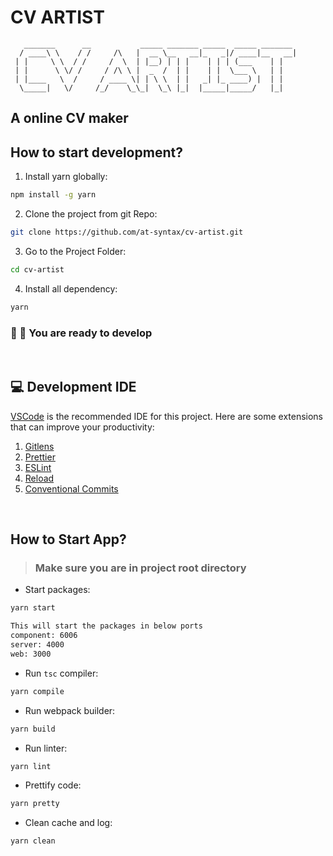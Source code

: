 # CV ARTIST

```text
   _______      __           _____ _______ _____  _____ _______
  / ____\ \    / /     /\   |  __ \__   __|_   _|/ ____|__   __|
 | |     \ \  / /     /  \  | |__) | | |    | | | (___    | |
 | |      \ \/ /     / /\ \ |  _  /  | |    | |  \___ \   | |
 | |____   \  /     / ____ \| | \ \  | |   _| |_ ____) |  | |
  \_____|   \/     /_/    \_\_|  \_\ |_|  |_____|_____/   |_|

```
## A online CV maker

## How to start development?

1. Install yarn globally:

```sh
npm install -g yarn
```

2. Clone the project from git Repo:

```sh
git clone https://github.com/at-syntax/cv-artist.git
```

3. Go to the Project Folder:

```sh
cd cv-artist
```

4. Install all dependency:

```sh
yarn
```

### 🥳 🎉 You are ready to develop

&nbsp;

## 💻 Development IDE

[VSCode](https://code.visualstudio.com/) is the recommended IDE for this project. Here are some extensions that can improve your productivity:

1. [Gitlens](https://marketplace.visualstudio.com/items?itemName=eamodio.gitlens)
2. [Prettier](https://marketplace.visualstudio.com/items?itemName=esbenp.prettier-vscode)
3. [ESLint](https://marketplace.visualstudio.com/items?itemName=dbaeumer.vscode-eslint)
4. [Reload](https://marketplace.visualstudio.com/items?itemName=natqe.reload)
5. [Conventional Commits](https://marketplace.visualstudio.com/items?itemName=vivaxy.vscode-conventional-commits)

&nbsp;

## How to Start App?

> ### Make sure you are in project root directory

- Start packages:

```sh
yarn start
```

```md
This will start the packages in below ports
component: 6006
server: 4000
web: 3000
```

- Run `tsc` compiler:

```sh
yarn compile
```

- Run webpack builder:

```sh
yarn build
```

- Run linter:

```sh
yarn lint
```

- Prettify code:

```sh
yarn pretty
```

- Clean cache and log:

```sh
yarn clean
```
